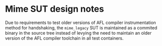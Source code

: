 # Mime SUT design notes

Due to requirements to test older versions of AFL compiler instrumentation method for handshaking, the `mime_legacy` SUT is maintained as a commited binary in the source tree instead of levying the need to maintain an older version of the AFL compiler toolchain in all test containers.